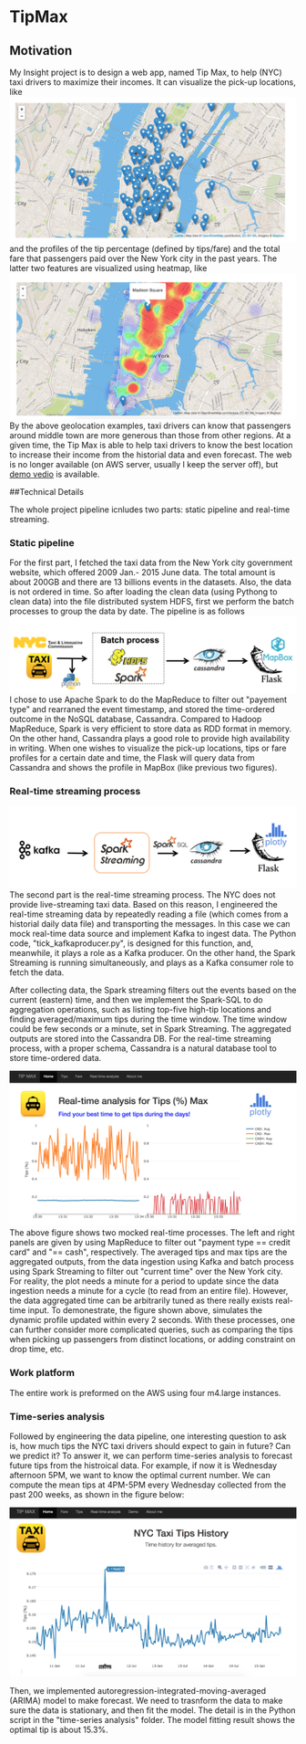 # TipMax

## Motivation

My Insight project is to design a web app, named Tip Max, to help (NYC) taxi drivers to maximize their incomes. It can visualize the pick-up locations, like ![](figures/fig1.png) and the profiles of the tip percentage (defined by tips/fare) 
and the total fare that passengers paid over the New York city in the past years. The latter two features are visualized using heatmap, like ![](figures/fig2.png) By the above geolocation examples, taxi drivers can know that passengers around middle town are more generous than those from other regions. At a given time, the Tip Max is able to help taxi drivers to know the best location to increase their income from the historial data and even forecast. The web is no longer available (on AWS server, usually I keep the server off), but [demo vedio](http://www.youtube.com/watch?v=9FxNrReqnvE) is available.


##Technical Details

The whole project pipeline icnludes two parts: static pipeline and real-time streaming.

### Static pipeline

For the first part, I fetched the taxi data from the New York city government website, which offered 2009 Jan.- 2015 June data. The total amount is about 200GB and there are 13 billions events in the datasets. Also, the data is not ordered in time. So after loading the clean data (using Pythong to clean data) into the file distributed system HDFS, first we perform the batch processes to group the data by date. The pipeline is as follows ![](figures/fig3.png)
I chose to use Apache Spark to do the MapReduce to filter out "payement type" and rearraned the event timestamp, and stored the time-ordered outcome in the NoSQL database, Cassandra. Compared to Hadoop MapReduce, Spark is very efficient to store data as RDD format in memory. On the other hand, Cassandra plays a good role to provide high availability in writing. When one wishes to visualize the pick-up locations, tips or fare profiles for a certain date and time, the Flask will query data from Cassandra and shows the profile in MapBox (like previous two figures).

### Real-time streaming process 

![](figures/fig4.png)
The second part is the real-time streaming process. The NYC does not provide live-streaming taxi data. Based on this reason, I engineered the real-time streaming data by repeatedly reading a file (which comes from a historial daily data file) and transporting the messages. In this case we can mock real-time data source and implement Kafka to ingest data. The Python code, "tick_kafkaproducer.py", is designed for this function, and, meanwhile, it plays a role as a Kafka producer. On the other hand, the Spark Streaming is running simultaneously, and plays as a Kafka consumer role to fetch the data. 

After collecting data, the Spark streaming filters out the events based on the current (eastern) time, and then we implement the Spark-SQL to do aggregation operations, such as listing top-five high-tip locations and finding averaged/maximum tips during the time window. The time window could be few seconds or a minute, set in Spark Streaming. The aggregated outputs are stored into the Cassandra DB. For the real-time streaming process, with a proper schema, Cassandra is a natural database tool to store time-ordered data.


![](figures/fig5.png)
The above figure shows two mocked real-time processes. The left and right panels are given by using MapReduce to filter out "payment type == credit card" and "== cash", respectively. The averaged tips and max tips are the aggregated outputs, from the data ingestion using Kafka and batch process using Spark Streaming to filter out "current time" over the New York city. For reality, the plot needs a minute for a period to update since the data ingestion needs a minute for a cycle (to read from an entire file). However, the data aggregated time can be arbitrarily tuned as there really exists real-time input. To demonestrate, the figure shown above, simulates the dynamic profile updated within every 2 seconds. With these processes, one can further consider more complicated queries, such as comparing the tips when picking up passengers from distinct locations, or adding constraint on drop time, etc.



### Work platform

The entire work is preformed on the AWS using four m4.large instances.


### Time-series analysis

Followed by engineering the data pipeline, one interesting question to ask is, how much tips the NYC taxi drivers should expect to gain in future? Can we predict it? To answer it, we can perform time-series analysis to forecast future tips from the histroical data. For example, if now it is Wednesday afternoon 5PM, we want to know the optimal current number. We can compute the mean tips at 4PM-5PM every Wednesday collected from the past 200 weeks, as shown in the figure below:

![](figures/fig6.png)

Then, we implemented autoregression-integrated-moving-averaged (ARIMA) model to make forecast. We need to trasnform the data to make sure the data is stationary, and then fit the model. The detail is in the Python script in the "time-series analysis" folder. The model fitting result shows the optimal tip is about 15.3%.

